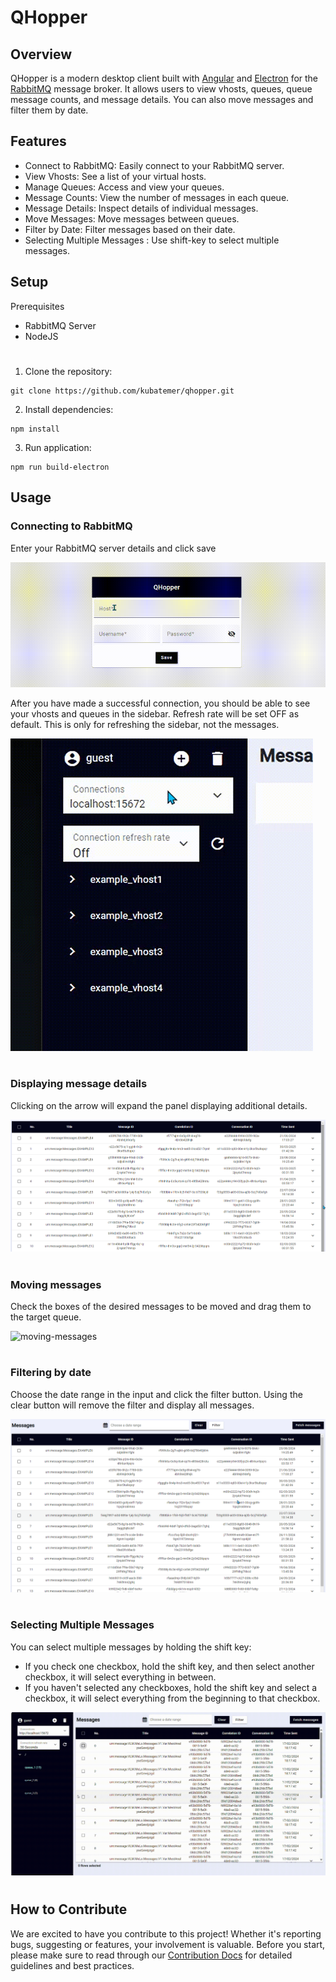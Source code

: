 # QHopper

## Overview
QHopper is a modern desktop client built with [Angular](https://angular.dev/) and [Electron](https://www.electronjs.org/) for the [RabbitMQ](https://www.rabbitmq.com/) message broker. It allows users to view vhosts, queues, queue message counts, and message details. You can also move messages and filter them by date.

## Features
- Connect to RabbitMQ: Easily connect to your RabbitMQ server.
- View Vhosts: See a list of your virtual hosts.
- Manage Queues: Access and view your queues.
- Message Counts: View the number of messages in each queue.
- Message Details: Inspect details of individual messages.
- Move Messages: Move messages between queues.
- Filter by Date: Filter messages based on their date.
- Selecting Multiple Messages : Use shift-key to select multiple messages.  

## Setup
Prerequisites
- RabbitMQ Server
- NodeJS
#
1. Clone the repository:
```
git clone https://github.com/kubatemer/qhopper.git
```

2. Install dependencies:
```
npm install
```
3. Run application:
```
npm run build-electron
```
## Usage
### Connecting to RabbitMQ
Enter your RabbitMQ server details and click save

![login](docs/login.gif)

After you have made a successful connection, you should be able to see your vhosts and queues in the sidebar. Refresh rate will be set OFF as default. This is only for refreshing the sidebar, not the messages.

![sidebar](docs/sidebar.gif)
#

### Displaying message details
Clicking on the arrow will expand the panel displaying additional details.

![message-details](docs/message-details.gif)
#

### Moving messages
Check the boxes of the desired messages to be moved and drag them to the target queue.

![moving-messages](docs/move-messages.gif)
#

### Filtering by date
Choose the date range in the input and click the filter button. Using the clear button will remove the filter and display all messages.

![date-filter](docs/date-filter.gif)
#

### Selecting Multiple Messages
You can select multiple messages by holding the shift key:

- If you check one checkbox, hold the shift key, and then select another checkbox, it will select everything in between.
- If you haven't selected any checkboxes, hold the shift key and select a checkbox, it will select everything from the beginning to that checkbox.

![shift-select](docs/shift-select.gif)
#

## How to Contribute

We are excited to have you contribute to this project! Whether it's reporting bugs, suggesting or features, your involvement is valuable. Before you start, please make sure to read through our [Contribution Docs](CONTRIBUTING.md) for detailed guidelines and best practices.
